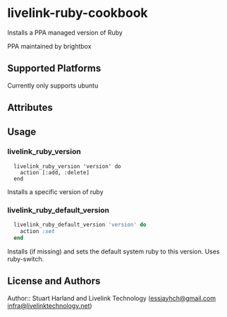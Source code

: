 # livelink-ruby-cookbook

Installs a PPA managed version of Ruby

PPA maintained by brightbox
## Supported Platforms

Currently only supports ubuntu
## Attributes

## Usage

### livelink_ruby_version

```chef
  livelink_ruby_version 'version' do
    action [:add, :delete]
  end
```
Installs a specific version of ruby

### livelink_ruby_default_version

```ruby
  livelink_ruby_default_version 'version' do
    action :set
  end
```

Installs (if missing) and sets the default system ruby to this version.
Uses ruby-switch.

## License and Authors

Author:: Stuart Harland and Livelink Technology (essjayhch@gmail.com infra@livelinktechnology.net)
